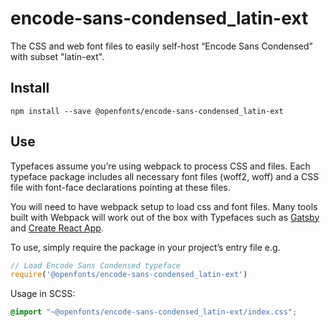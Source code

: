 
# encode-sans-condensed_latin-ext

The CSS and web font files to easily self-host “Encode Sans Condensed” with subset "latin-ext".

## Install

`npm install --save @openfonts/encode-sans-condensed_latin-ext`

## Use

Typefaces assume you’re using webpack to process CSS and files. Each typeface
package includes all necessary font files (woff2, woff) and a CSS file with
font-face declarations pointing at these files.

You will need to have webpack setup to load css and font files. Many tools built
with Webpack will work out of the box with Typefaces such as [Gatsby](https://github.com/gatsbyjs/gatsby)
and [Create React App](https://github.com/facebookincubator/create-react-app).

To use, simply require the package in your project’s entry file e.g.

```javascript
// Load Encode Sans Condensed typeface
require('@openfonts/encode-sans-condensed_latin-ext')
```

Usage in SCSS:
```scss
@import "~@openfonts/encode-sans-condensed_latin-ext/index.css";
```
